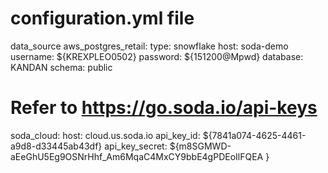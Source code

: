 # configuration.yml file
data_source aws_postgres_retail:
  type: snowflake
  host: soda-demo
  username: ${KREXPLEO0502}
  password: ${151200@Mpwd}
  database: KANDAN
  schema: public
# Refer to https://go.soda.io/api-keys
soda_cloud:
  host: cloud.us.soda.io
  api_key_id: ${7841a074-4625-4461-a9d8-d33445ab43df}
  api_key_secret: ${m8SGMWD-aEeGhU5Eg9OSNrHhf_Am6MqaC4MxCY9bbE4gPDEoIlFQEA }
